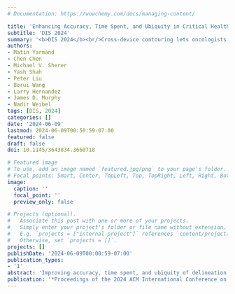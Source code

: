 ```yaml
---
# Documentation: https://wowchemy.com/docs/managing-content/

title: 'Enhancing Accuracy, Time Spent, and Ubiquity in Critical Healthcare Delineation via Cross-Device Contouring'
subtitle: 'DIS 2024'
summary: '<b>DIS 2024</b><br/>Cross‑device contouring lets oncologists use mobile touchscreens to cut planning time while preserving accuracy.'
authors:
- Matin Yarmand
- Chen Chen
- Michael V. Sherer
- Yash Shah
- Peter Liu
- Borui Wang
- Larry Hernandez
- James D. Murphy
- Nadir Weibel
tags: [DIS, 2024]
categories: []
date: '2024-06-09'
lastmod: 2024-06-09T00:50:59-07:00
featured: false
draft: false
doi: 10.1145/3643834.3660718

# Featured image
# To use, add an image named `featured.jpg/png` to your page's folder.
# Focal points: Smart, Center, TopLeft, Top, TopRight, Left, Right, BottomLeft, Bottom, BottomRight.
image:
  caption: ''
  focal_point: ''
  preview_only: false

# Projects (optional).
#   Associate this post with one or more of your projects.
#   Simply enter your project's folder or file name without extension.
#   E.g. `projects = ["internal-project"]` references `content/project/deep-learning/index.md`.
#   Otherwise, set `projects = []`.
projects: []
publishDate: '2024-06-09T00:00:59-07:00'
publication_types:
- '1'
abstract: 'Improving accuracy, time spent, and ubiquity of delineation has been a long-standing design aim, yet many HCI works have overlooked high-stakes and complex healthcare annotation. We explore contouring, a critical workflow aimed at identifying and segmenting tumors, usually performed on immobile desktop computers in clinics, in which limited support for mobile access leads to prolonged and subpar treatment planning. Following interviews and think-aloud studies (N=10 physicians), we report key contouring behaviors, and later design a novel cross-device prototype that enables contouring on everyday touch devices. We compared contouring via desktop and touch in a lab study (N=8 residents) and found that mobile phones not only yielded similar accuracy, but also took significantly less time. Our results point to three broad design guidelines for cross-device solutions deployed within standalone healthcare workflows, and highlight how incorporating different device and input modalities can improve treatment delivery in distributed healthcare environments.'
publication: '*Proceedings of the 2024 ACM International Conference on Designing Interactive Systems*'
---
```


